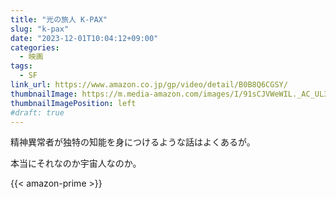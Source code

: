 ```yaml
---
title: "光の旅人 K-PAX"
slug: "k-pax"
date: "2023-12-01T10:04:12+09:00"
categories:
  - 映画
tags:
  - SF
link_url: https://www.amazon.co.jp/gp/video/detail/B0B8Q6CGSY/
thumbnailImage: https://m.media-amazon.com/images/I/91sCJVWeWIL._AC_UL320_.jpg
thumbnailImagePosition: left
#draft: true
---
```

精神異常者が独特の知能を身につけるような話はよくあるが。
<!--more-->
本当にそれなのか宇宙人なのか。

{{< amazon-prime >}}
